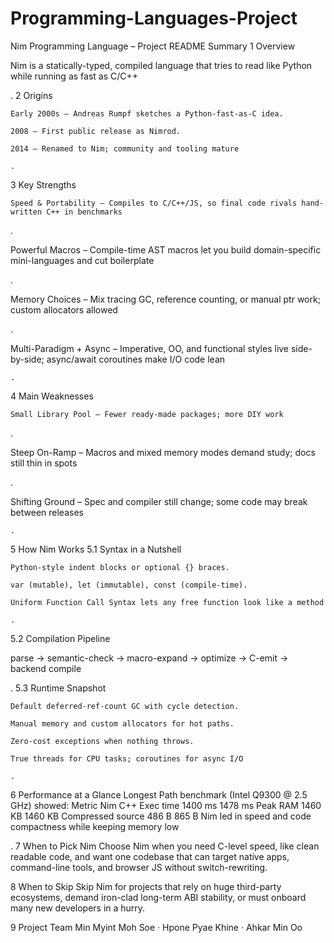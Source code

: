 # Programming-Languages-Project
Nim Programming Language – Project README Summary
1 Overview

Nim is a statically-typed, compiled language that tries to read like Python while running as fast as C/C++

.
2 Origins

    Early 2000s – Andreas Rumpf sketches a Python-fast-as-C idea.

    2008 – First public release as Nimrod.

    2014 – Renamed to Nim; community and tooling mature 

    .

3 Key Strengths

    Speed & Portability – Compiles to C/C++/JS, so final code rivals hand-written C++ in benchmarks 

.

Powerful Macros – Compile-time AST macros let you build domain-specific mini-languages and cut boilerplate

.

Memory Choices – Mix tracing GC, reference counting, or manual ptr work; custom allocators allowed

.

Multi-Paradigm + Async – Imperative, OO, and functional styles live side-by-side; async/await coroutines make I/O code lean

    .

4 Main Weaknesses

    Small Library Pool – Fewer ready-made packages; more DIY work 

.

Steep On-Ramp – Macros and mixed memory modes demand study; docs still thin in spots

.

Shifting Ground – Spec and compiler still change; some code may break between releases

    .

5 How Nim Works
5.1 Syntax in a Nutshell

    Python-style indent blocks or optional {} braces.

    var (mutable), let (immutable), const (compile-time).

    Uniform Function Call Syntax lets any free function look like a method 

    .

5.2 Compilation Pipeline

parse → semantic-check → macro-expand → optimize → C-emit → backend compile

.
5.3 Runtime Snapshot

    Default deferred-ref-count GC with cycle detection.

    Manual memory and custom allocators for hot paths.

    Zero-cost exceptions when nothing throws.

    True threads for CPU tasks; coroutines for async I/O 

    .

6 Performance at a Glance
Longest Path benchmark (Intel Q9300 @ 2.5 GHz) showed:
Metric	Nim	C++
Exec time	1400 ms	1478 ms
Peak RAM	1460 KB	1460 KB
Compressed source	486 B	865 B
Nim led in speed and code compactness while keeping memory low

.
7 When to Pick Nim
Choose Nim when you need C-level speed, like clean readable code, and want one codebase that can target native apps, command-line tools, and browser JS without switch-rewriting.

8 When to Skip
Skip Nim for projects that rely on huge third-party ecosystems, demand iron-clad long-term ABI stability, or must onboard many new developers in a hurry.

9 Project Team
Min Myint Moh Soe · Hpone Pyae Khine · Ahkar Min Oo 
